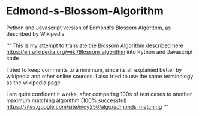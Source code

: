 # Edmond-s-Blossom-Algorithm
Python and Javascript version of Edmond's Blossom Algorithm, as described by Wikipedia

'''
This is my attempt to translate the Blossom Algorithm described here 
https://en.wikipedia.org/wiki/Blossom_algorithm into Python and Javascript code 

I tried to keep comments to a minimum, since its all explained better by wikipedia and other online sources.
I also tried to use the same terminology as the wikipedia page

I am quite confident it works, after comparing 100s of test cases to another maximum matching algorithm (100% successful)
https://sites.google.com/site/indy256/algo/edmonds_matching 
'''

